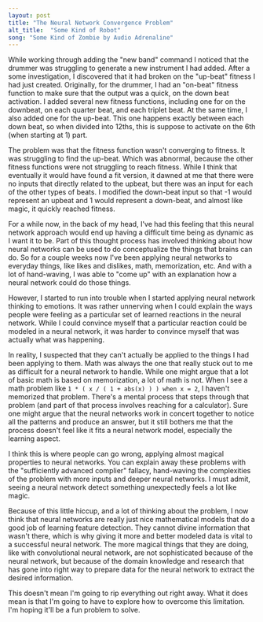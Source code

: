 ```yaml
---
layout: post
title: "The Neural Network Convergence Problem"
alt_title:  "Some Kind of Robot"
song: "Some Kind of Zombie by Audio Adrenaline"
---
```


While working through adding the "new band" command I noticed that the drummer
was struggling to generate a new instrument I had added. After a some
investigation, I discovered that it had broken on the "up-beat" fitness I had
just created. Originally, for the drummer, I had an "on-beat" fitness function
to make sure that the output was a quick, on the down beat activation. I added
several new fitness functions, including one for on the downbeat, on each
quarter beat, and each triplet beat. At the same time, I also added one for the
up-beat. This one happens exactly between each down beat, so when divided into
12ths, this is suppose to activate on the 6th (when starting at 1) part.

The problem was that the fitness function wasn't converging to fitness. It was
struggling to find the up-beat. Which was abnormal, because the other fitness
functions were not struggling to reach fitness. While I think that eventually it
would have found a fit version, it dawned at me that there were no inputs that
directly related to the upbeat, but there was an input for each of the other
types of beats. I modified the down-beat input so that -1 would represent an
upbeat and 1 would represent a down-beat, and almost like magic, it quickly
reached fitness.

For a while now, in the back of my head, I've had this feeling that this neural
network approach would end up having a difficult time being as dynamic as I want
it to be. Part of this thought process has involved thinking about how neural
networks can be used to do conceptualize the things that brains can do. So for a
couple weeks now I've been applying neural networks to everyday things, like
likes and dislikes, math, memorization, etc. And with a lot of hand-waving, I
was able to "come up" with an explanation how a neural network could do those
things.

However, I started to run into trouble when I started applying neural network
thinking to emotions. It was rather unnerving when I could explain the ways
people were feeling as a particular set of learned reactions in the neural
network. While I could convince myself that a particular reaction could be
modeled in a neural network, it was harder to convince myself that was actually
what was happening.

In reality, I suspected that they can't actually be applied to the things I had
been applying to them. Math was always the one that really stuck out to me as
difficult for a neural network to handle. While one might argue that a lot of
basic math is based on memorization, a lot of math is not. When I see a math
problem like ```1 * ( x / ( 1 + abs(x) ) ) when x = 2```, I haven't memorized
that problem. There's a mental process that steps through that problem (and part
of that process involves reaching for a calculator). Sure one might argue that
the neural networks work in concert together to notice all the patterns and
produce an answer, but it still bothers me that the process doesn't feel like it
fits a neural network model, especially the learning aspect.

I think this is where people can go wrong, applying almost magical properties to
neural networks. You can explain away these problems with the "sufficiently
advanced complier" fallacy, hand-waving the complexities of the problem with
more inputs and deeper neural networks. I must admit, seeing a neural network
detect something unexpectedly feels a lot like magic.

Because of this little hiccup, and a lot of thinking about the problem, I now
think that neural networks are really just nice mathematical models that do a
good job of learning feature detection. They cannot divine information that
wasn't there, which is why giving it more and better modeled data is vital to a
successful neural network. The more magical things that they are doing, like
with convolutional neural network, are not sophisticated because of the
neural network, but because of the domain knowledge and research that has gone
into right way to prepare data for the neural network to extract the desired
information.

This doesn't mean I'm going to rip everything out right away. What it does mean
is that I'm going to have to explore how to overcome this limitation. I'm hoping
it'll be a fun problem to solve.
